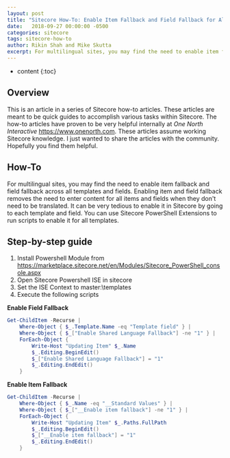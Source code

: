 ```yaml
---
layout: post
title: "Sitecore How-To: Enable Item Fallback and Field Fallback for All Templates Using PowerShell"
date:   2018-09-27 00:00:00 -0500
categories: sitecore
tags: sitecore-how-to
author: Rikin Shah and Mike Skutta
excerpt: For multilingual sites, you may find the need to enable item fallback and field fallback across all templates and fields.  Enabling item and field fallback removes the need to enter content for all items and fields when they don't need to be translated.  It can be very tedious to enable it in Sitecore by going to each template and field. You can use Sitecore PowerShell Extensions to run scripts to enable it for all templates.
---
```


* content
{:toc}

## Overview

This is an article in a series of Sitecore how-to articles. These articles are meant to be quick guides to accomplish various tasks within Sitecore. The how-to articles have proven to be very helpful internally at *One North Interactive* https://www.onenorth.com.  These articles assume working Sitecore knowledge. I just wanted to share the articles with the community. Hopefully you find them helpful.

## How-To

For multilingual sites, you may find the need to enable item fallback and field fallback across all templates and fields.  Enabling item and field fallback removes the need to enter content for all items and fields when they don't need to be translated.  It can be very tedious to enable it in Sitecore by going to each template and field. You can use Sitecore PowerShell Extensions to run scripts to enable it for all templates.

## Step-by-step guide

1. Install Powershell Module from https://marketplace.sitecore.net/en/Modules/Sitecore_PowerShell_console.aspx
1. Open Sitecore Powershell ISE in sitecore
1. Set the ISE Context to master:\templates
1. Execute the following scripts

**Enable Field Fallback**
```powershell
Get-ChildItem -Recurse |
    Where-Object { $_.Template.Name -eq "Template field" } |
    Where-Object { $_["Enable Shared Language Fallback"] -ne "1" } |
    ForEach-Object {
        Write-Host "Updating Item" $_.Name
        $_.Editing.BeginEdit()
        $_["Enable Shared Language Fallback"] = "1"
        $_.Editing.EndEdit()
    }
```

**Enable Item Fallback**
```powershell
Get-ChildItem -Recurse |
    Where-Object { $_.Name -eq "__Standard Values" } |
    Where-Object { $_["__Enable item fallback"] -ne "1" } |
    ForEach-Object {
        Write-Host "Updating Item" $_.Paths.FullPath
        $_.Editing.BeginEdit()
        $_["__Enable item fallback"] = "1"
        $_.Editing.EndEdit()
    }
```